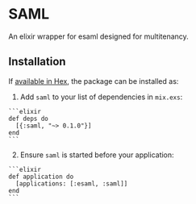 # SAML

An elixir wrapper for esaml designed for multitenancy.

## Installation

If [available in Hex](https://hex.pm/docs/publish), the package can be installed as:

  1. Add `saml` to your list of dependencies in `mix.exs`:

    ```elixir
    def deps do
      [{:saml, "~> 0.1.0"}]
    end
    ```

  2. Ensure `saml` is started before your application:

    ```elixir
    def application do
      [applications: [:esaml, :saml]]
    end
    ```

